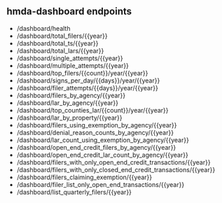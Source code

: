 ## hmda-dashboard endpoints

- /dashboard/health
- /dashboard/total_filers/{{year}}
- /dashboard/total_ts/{{year}}
- /dashboard/total_lars/{{year}}
- /dashboard/single_attempts/{{year}}
- /dashboard/multiple_attempts/{{year}}
- /dashboard/top_filers/{{count}}/year/{{year}}
- /dashboard/signs_per_day/{{days}}/year/{{year}}
- /dashboard/filer_attempts/{{days}}/year/{{year}}
- /dashboard/filers_by_agency/{{year}}
- /dashboard/lar_by_agency/{{year}}
- /dashboard/top_counties_lar/{{count}}/year/{{year}}
- /dashboard/lar_by_property/{{year}}
- /dashboard/filers_using_exemption_by_agency/{{year}}
- /dashboard/denial_reason_counts_by_agency/{{year}}
- /dashboard/lar_count_using_exemption_by_agency/{{year}}
- /dashboard/open_end_credit_filers_by_agency/{{year}}
- /dashboard/open_end_credit_lar_count_by_agency/{{year}}
- /dashboard/filers_with_only_open_end_credit_transactions/{{year}}
- /dashboard/filers_with_only_closed_end_credit_transactions/{{year}}
- /dashboard/filers_claiming_exemption/{{year}}
- /dashboard/filer_list_only_open_end_transactions/{{year}}
- /dashboard/list_quarterly_filers/{{year}}